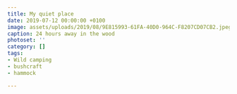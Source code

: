 ```yaml
---
title: My quiet place
date: 2019-07-12 00:00:00 +0100
image: assets/uploads/2019/08/9E815993-61FA-40D0-964C-F8207CD07CB2.jpeg
caption: 24 hours away in the wood
photoset: ''
category: []
tags:
- Wild camping
- bushcraft
- hammock

---
```

